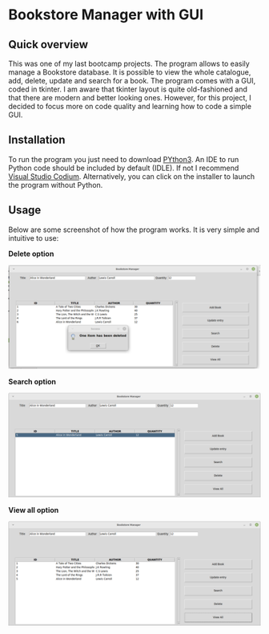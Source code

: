 # Bookstore Manager with GUI

## Quick overview

This was one of my last bootcamp projects.
The program allows to easily manage a Bookstore database.
It is possible to view the whole catalogue, add, delete, update and search for a book.
The program comes with a GUI, coded in tkinter. I am aware that tkinter layout is quite old-fashioned and that there are modern and better looking ones. However, for this project, I decided to focus more on code quality and learning how to code a simple GUI.


## Installation

To run the program you just need to download [PYthon3](https://www.python.org/downloads/). 
An IDE to run Python code should be included by default (IDLE). 
If not I recommend [Visual Studio Codium](https://vscodium.com/).
Alternatively, you can click on the installer to launch the program without Python.

## Usage

Below are some screenshot of how the program works. 
It is very simple and intuitive to use:


 **Delete option**

![delete option](images/delete.png)


 **Search option**

![search option](images/search.png)


 **View all option**

![view all option](images/view_all.png)
